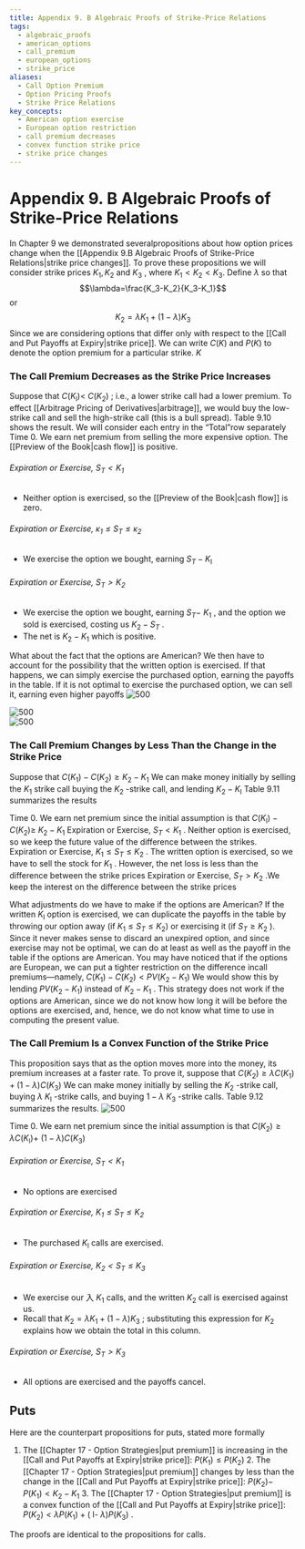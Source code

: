 ```yaml
---
title: Appendix 9. B Algebraic Proofs of Strike-Price Relations
tags:
  - algebraic_proofs
  - american_options
  - call_premium
  - european_options
  - strike_price
aliases:
  - Call Option Premium
  - Option Pricing Proofs
  - Strike Price Relations
key_concepts:
  - American option exercise
  - European option restriction
  - call premium decreases
  - convex function strike price
  - strike price changes
---
```


# Appendix 9. B Algebraic Proofs of Strike-Price Relations

In Chapter 9 we demonstrated severalpropositions about how option prices change when the [[Appendix 9.B Algebraic Proofs of Strike-Price Relations|strike price changes]]. To prove these propositions we will consider strike prices $K_{1},    K_{2}$ and $K_{3}$ ,  where $K_{1}<K_{2}<K_{3}$. Define $\lambda$ so that$$\lambda=\frac{K_3-K_2}{K_3-K_1}$$ or$$K_2=\lambda K_1+(1-\lambda)K_3$$
Since we are considering options that differ only with respect to the [[Call and Put Payoffs at Expiry|strike price]]. We can write $C(K)$ and $P(K)$ to denote the option premium for a particular strike. $K$

### The Call Premium Decreases as the Strike Price Increases
Suppose that $C(K_{\mathrm{l}})<$ $C(K_{2})$ ; i.e.,  a lower strike call had a lower premium. To effect [[Arbitrage Pricing of Derivatives|arbitrage]],  we would buy the low-strike call and sell the high-strike call (this is a bull spread). Table 9.10 shows the result. We will consider each entry in the “Total”row separately Time 0. We earn net premium from selling the more expensive option. The [[Preview of the Book|cash flow]] is positive.

###### Expiration or Exercise,  $S_{T}<K_{1}$
- Neither option is exercised,  so the [[Preview of the Book|cash flow]] is zero.

###### Expiration or Exercise,  $\kappa_{1}\leq S_{T}\leq\kappa_{2}$
- We exercise the option we bought,  earning $S_{T}-K_{\mathrm{l}}$

###### Expiration or Exercise,  $S_{T}>K_{2}$
- We exercise the option we bought,  earning $S_{T}-$ $K_{1}$ ,  and the option we sold is exercised,  costing us $K_{2}-S_{T}$ .
- The net is $K_{2}-K_{1}$ which is positive.

What about the fact that the options are American? We then have to account for the possibility that the written option is exercised. If that happens,  we can simply exercise the purchased option,  earning the payoffs in the table. If it is not optimal to exercise the purchased option,  we can sell it,  earning even higher payoffs
 ![500](https://cdn-mineru.openxlab.org.cn/model-mineru/prod/7a96b479c2f6de1079d1d70cd6f8a0aaa9d7a9b0db607c1c14d88f830bc5cb65.jpg)  

 ![500](https://cdn-mineru.openxlab.org.cn/model-mineru/prod/202ea5951cb83c37b2de415d7648bafc6e939d387f178390c41948d9fd13d7b3.jpg)  
 ![500](https://cdn-mineru.openxlab.org.cn/model-mineru/prod/fb93f0b06dc9f440b4b3b17e36780ba9191ca7b300d3c6e06ec24673acedfce0.jpg)  

### The Call Premium Changes by Less Than the Change in the Strike Price
Suppose that $C(K_{1})-C(K_{2})\geq K_{2}-K_{1}$ We can make money initially by selling the $K_{1}$ strike call buying the $K_{2}$ -strike call,  and lending $K_{2}-K_{\mathrm{l}}$ Table 9.11 summarizes the results

Time 0. We earn net premium since the initial assumption is that $C(K_{\mathrm{l}})-C(K_{2})\geq$ $K_{2}-K_{1}$ Expiration or Exercise,  $S_{T}<K_{1}$ . Neither option is exercised,  so we keep the future value of the difference between the strikes. Expiration or Exercise,  $K_{1}\leq S_{T}\leq K_{2}$ . The written option is exercised,  so we have to sell the stock for $K_{1}$ . However,  the net loss is less than the difference between the strike prices Expiration or Exercise,  $S_{T}>K_{2}$ .We keep the interest on the difference between the strike prices

What adjustments do we have to make if the options are American? If the written $K_{\mathrm{l}}$ option is exercised,  we can duplicate the payoffs in the table by throwing our option away (if $K_{1}\leq S_{T}\leq K_{2})$ or exercising it (if $S_{T}\geq K_{2}$ ). Since it never makes sense to discard an unexpired option,  and since exercise may not be optimal,  we can do at least as well as the payoff in the table if the options are American. You may have noticed that if the options are European,  we can put a tighter restriction on the difference incall premiums—namely,  $C(K_{1})-C(K_{2})<PV(K_{2}-K_{1})$ We would show this by lending $PV(K_{2}-K_{1})$ instead of $K_{2}-K_{1}$ . This strategy does not work if the options are American,  since we do not know how long it will be before the options are exercised,  and,  hence,  we do not know what time to use in computing the present value.

### The Call Premium Is a Convex Function of the Strike Price
This proposition says that as the option moves more into the money,  its premium increases at a faster rate. To prove it,  suppose that $C(K_{2})\geq\lambda C(K_{1})+(1-\lambda)C(K_{3})$ We can make money initially by selling the $K_{2}$ -strike call,  buying $\lambda$ $K_{\mathrm{l}}$ -strike calls,  and buying $1-\lambda$ $K_{3}$ -strike calls. Table 9.12 summarizes the results.
 ![500](https://cdn-mineru.openxlab.org.cn/model-mineru/prod/4b9adc1d3c6248206b89e138c6f8d41bef152476f599d9ac042233fc4b068967.jpg)  

Time 0. We earn net premium since the initial assumption is that $C(K_{2})\geq\lambda C(K_{\mathrm{l}})+$ $(1-\lambda)C(K_{3})$

###### Expiration or Exercise,  $S_T<K_1$
- No options are exercised

###### Expiration or Exercise,  $K_{1}\leq S_{T}\leq K_{2}$
- The purchased $K_{\mathrm{l}}$ calls are exercised.
###### Expiration or Exercise,  $K_{2}<S_{T}\leq K_{3}$
- We exercise our 入 $K_{1}$ calls,  and the written $K_{2}$ call is exercised against us.
- Recall that $K_{2}=\lambda K_{1}+(1-\lambda)K_{3}$ ; substituting this expression for $K_{2}$ explains how we obtain the total in this column.
###### Expiration or Exercise,  $S_{T}>K_{3}$
- All options are exercised and the payoffs cancel.

## Puts
Here are the counterpart propositions for puts,  stated more formally

1. The [[Chapter 17 - Option Strategies|put premium]] is increasing in the [[Call and Put Payoffs at Expiry|strike price]]: $P(K_{1})\leq P(K_{2})$ 2. The [[Chapter 17 - Option Strategies|put premium]] changes by less than the change in the [[Call and Put Payoffs at Expiry|strike price]]: $P(K_{2})-$ $P(K_{1})<K_{2}-K_{1}$ 3. The [[Chapter 17 - Option Strategies|put premium]] is a convex function of the [[Call and Put Payoffs at Expiry|strike price]]: $P(K_{2})<\lambda P(K_{1})+($ l- $\lambda)P(K_{3})$ .

The proofs are identical to the propositions for calls.